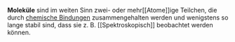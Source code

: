 **Moleküle** sind im weiten Sinn zwei- oder mehr[[Atome]]ige
Teilchen, die durch [chemische Bindungen](https://de.wikipedia.org/wiki/Chemische_Bindung "Chemische Bindung") zusammengehalten werden und wenigstens so lange stabil sind, dass sie z. B. [[Spektroskopisch]] beobachtet werden können.